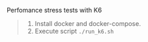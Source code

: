 Perfomance stress tests with K6

> 1. Install docker and docker-compose.
> 2. Execute script ```./run_k6.sh```
